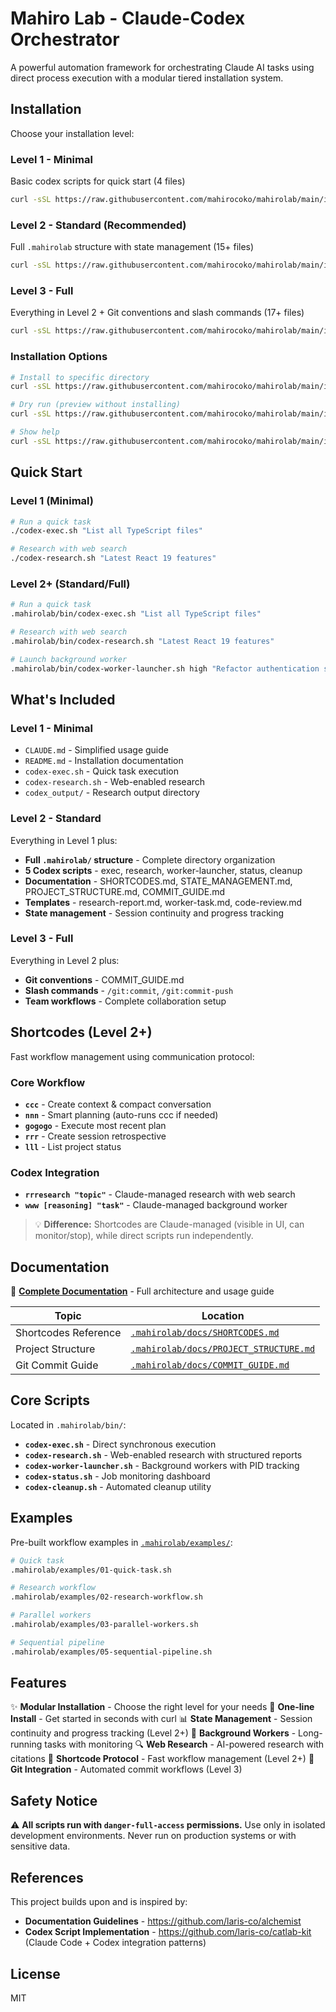 # Mahiro Lab - Claude-Codex Orchestrator

A powerful automation framework for orchestrating Claude AI tasks using direct process execution with a modular tiered installation system.

## Installation

Choose your installation level:

### Level 1 - Minimal
Basic codex scripts for quick start (4 files)

```bash
curl -sSL https://raw.githubusercontent.com/mahirocoko/mahirolab/main/install.sh | bash -s -- --level=1
```

### Level 2 - Standard (Recommended)
Full `.mahirolab` structure with state management (15+ files)

```bash
curl -sSL https://raw.githubusercontent.com/mahirocoko/mahirolab/main/install.sh | bash -s -- --level=2
```

### Level 3 - Full
Everything in Level 2 + Git conventions and slash commands (17+ files)

```bash
curl -sSL https://raw.githubusercontent.com/mahirocoko/mahirolab/main/install.sh | bash -s -- --level=3
```

### Installation Options

```bash
# Install to specific directory
curl -sSL https://raw.githubusercontent.com/mahirocoko/mahirolab/main/install.sh | bash -s -- --level=2 --dir=~/my-project

# Dry run (preview without installing)
curl -sSL https://raw.githubusercontent.com/mahirocoko/mahirolab/main/install.sh | bash -s -- --level=2 --dry-run

# Show help
curl -sSL https://raw.githubusercontent.com/mahirocoko/mahirolab/main/install.sh | bash -s -- --help
```

## Quick Start

### Level 1 (Minimal)
```bash
# Run a quick task
./codex-exec.sh "List all TypeScript files"

# Research with web search
./codex-research.sh "Latest React 19 features"
```

### Level 2+ (Standard/Full)
```bash
# Run a quick task
.mahirolab/bin/codex-exec.sh "List all TypeScript files"

# Research with web search
.mahirolab/bin/codex-research.sh "Latest React 19 features"

# Launch background worker
.mahirolab/bin/codex-worker-launcher.sh high "Refactor authentication system"
```

## What's Included

### Level 1 - Minimal
- `CLAUDE.md` - Simplified usage guide
- `README.md` - Installation documentation
- `codex-exec.sh` - Quick task execution
- `codex-research.sh` - Web-enabled research
- `codex_output/` - Research output directory

### Level 2 - Standard
Everything in Level 1 plus:
- **Full `.mahirolab/` structure** - Complete directory organization
- **5 Codex scripts** - exec, research, worker-launcher, status, cleanup
- **Documentation** - SHORTCODES.md, STATE_MANAGEMENT.md, PROJECT_STRUCTURE.md, COMMIT_GUIDE.md
- **Templates** - research-report.md, worker-task.md, code-review.md
- **State management** - Session continuity and progress tracking

### Level 3 - Full
Everything in Level 2 plus:
- **Git conventions** - COMMIT_GUIDE.md
- **Slash commands** - `/git:commit`, `/git:commit-push`
- **Team workflows** - Complete collaboration setup

## Shortcodes (Level 2+)

Fast workflow management using communication protocol:

### Core Workflow
- **`ccc`** - Create context & compact conversation
- **`nnn`** - Smart planning (auto-runs ccc if needed)
- **`gogogo`** - Execute most recent plan
- **`rrr`** - Create session retrospective
- **`lll`** - List project status

### Codex Integration
- **`rrresearch "topic"`** - Claude-managed research with web search
- **`www [reasoning] "task"`** - Claude-managed background worker

> 💡 **Difference:** Shortcodes are Claude-managed (visible in UI, can monitor/stop), while direct scripts run independently.

## Documentation

📖 **[Complete Documentation](CLAUDE.md)** - Full architecture and usage guide

| Topic | Location |
|-------|----------|
| Shortcodes Reference | [`.mahirolab/docs/SHORTCODES.md`](.mahirolab/docs/SHORTCODES.md) |
| Project Structure | [`.mahirolab/docs/PROJECT_STRUCTURE.md`](.mahirolab/docs/PROJECT_STRUCTURE.md) |
| Git Commit Guide | [`.mahirolab/docs/COMMIT_GUIDE.md`](.mahirolab/docs/COMMIT_GUIDE.md) |

## Core Scripts

Located in `.mahirolab/bin/`:

- **`codex-exec.sh`** - Direct synchronous execution
- **`codex-research.sh`** - Web-enabled research with structured reports
- **`codex-worker-launcher.sh`** - Background workers with PID tracking
- **`codex-status.sh`** - Job monitoring dashboard
- **`codex-cleanup.sh`** - Automated cleanup utility

## Examples

Pre-built workflow examples in [`.mahirolab/examples/`](.mahirolab/examples/):

```bash
# Quick task
.mahirolab/examples/01-quick-task.sh

# Research workflow
.mahirolab/examples/02-research-workflow.sh

# Parallel workers
.mahirolab/examples/03-parallel-workers.sh

# Sequential pipeline
.mahirolab/examples/05-sequential-pipeline.sh
```

## Features

✨ **Modular Installation** - Choose the right level for your needs
🚀 **One-line Install** - Get started in seconds with curl
📊 **State Management** - Session continuity and progress tracking (Level 2+)
🔄 **Background Workers** - Long-running tasks with monitoring
🔍 **Web Research** - AI-powered research with citations
📝 **Shortcode Protocol** - Fast workflow management (Level 2+)
🎯 **Git Integration** - Automated commit workflows (Level 3)

## Safety Notice

⚠️ **All scripts run with `danger-full-access` permissions.**
Use only in isolated development environments. Never run on production systems or with sensitive data.

## References

This project builds upon and is inspired by:

- **Documentation Guidelines** - https://github.com/laris-co/alchemist
- **Codex Script Implementation** - https://github.com/laris-co/catlab-kit (Claude Code + Codex integration patterns)

## License

MIT

